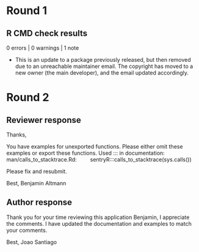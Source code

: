 # Round 1
## R CMD check results

0 errors | 0 warnings | 1 note

* This is an update to a package previously released, but then removed due to an unreachable maintainer email. The copyright has moved to a new owner (the main developer), and the email updated accordingly.

# Round 2
## Reviewer response
Thanks,

You have examples for unexported functions. Please either omit these 
examples or export these functions.
Used ::: in documentation:
      man/calls_to_stacktrace.Rd:
         sentryR:::calls_to_stacktrace(sys.calls())

Please fix and resubmit.

Best,
Benjamin Altmann

## Author response

Thank you for your time reviewing this application Benjamin, I appreciate the comments.
I have updated the documentation and examples to match your comments.

Best,
Joao Santiago
